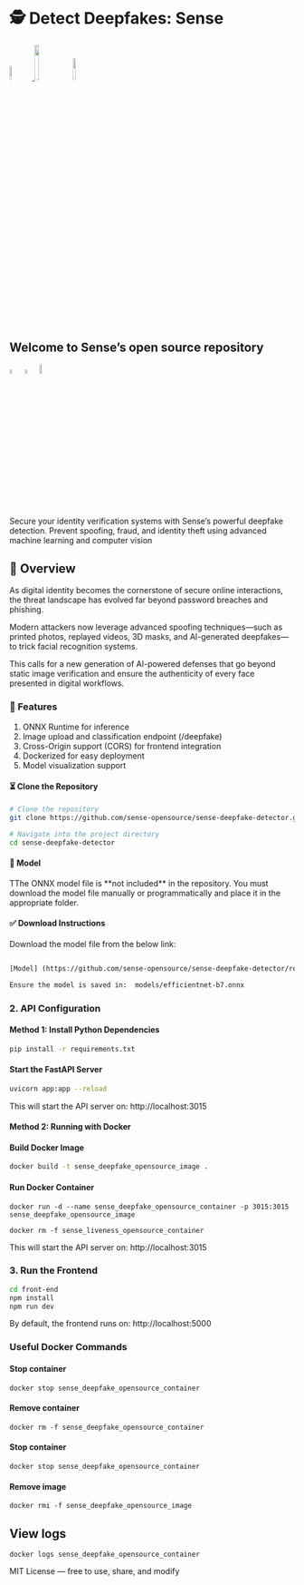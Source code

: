 <h1> 🕵️ Detect Deepfakes: Sense</h1>

<p width="100%">
    <a href="https://github.com/sense-opensource/sense-deepfake-detector/blob/main/LICENSE">
        <img width="8%" src="https://badge-generator.vercel.app/api?label=License&status=MIT&color=6941C6">
    </a>
    <img width="12.6%" src="https://badge-generator.vercel.app/api?icon=Github&label=Last%20Commit&status=May&color=6941C6"/> 
    <a href="https://discord.gg/hzNHTpwt">
        <img width="10%" src="https://badge-generator.vercel.app/api?icon=Discord&label=Discord&status=Live&color=6941C6"> 
    </a>
</p>

<h2 >Welcome to Sense’s open source repository</h2>

<p width="100%">  
<img width="4.5%" src="https://custom-icon-badges.demolab.com/badge/Fork-orange.svg?logo=fork"> <img width="4.5%" src="https://custom-icon-badges.demolab.com/badge/Star-yellow.svg?logo=star"> <img width="6.5%" src="https://custom-icon-badges.demolab.com/badge/Commit-green.svg?logo=git-commit&logoColor=fff"> 
</p>

<p> Secure your identity verification systems with Sense’s powerful deepfake detection. Prevent spoofing, fraud, and identity theft using advanced machine learning and computer vision</p>

<h2> 🧩 Overview</h2>

<p> As digital identity becomes the cornerstone of secure online interactions, the threat landscape has evolved far beyond password breaches and phishing. </p>

<p> Modern attackers now leverage advanced spoofing techniques—such as printed photos, replayed videos, 3D masks, and AI-generated deepfakes—to trick facial recognition systems. </p>

<p> This calls for a new generation of AI-powered defenses that go beyond static image verification and ensure the authenticity of every face presented in digital workflows.</p>

<h3>🔧 Features</h3>

1. ONNX Runtime for inference 
2. Image upload and classification endpoint (/deepfake) 
3. Cross-Origin support (CORS) for frontend integration 
4. Dockerized for easy deployment 
5. Model visualization support 

<h4> ⏳ Clone the Repository </h4> 

```bash
# Clone the repository
git clone https://github.com/sense-opensource/sense-deepfake-detector.git

# Navigate into the project directory
cd sense-deepfake-detector
```

<h4> 🧠 Model </h4>

<p> TThe ONNX model file is **not included** in the repository.  
You must download the model file manually or programmatically and place it in the appropriate folder.</p>

<h4> ✅ Download Instructions </h4>

<p> Download the model file from the below link: </p>

```html

[Model] (https://github.com/sense-opensource/sense-deepfake-detector/releases/download/v1.0.0/efficientnet-b7.onnx this file needs to be placed inside the models folder)

Ensure the model is saved in:  models/efficientnet-b7.onnx

```

<h3>2. API Configuration </h3>
<h4>Method 1: Install Python Dependencies </h4>

```bash
pip install -r requirements.txt
```

<h4> Start the FastAPI Server </h4>

```bash
uvicorn app:app --reload
```

This will start the API server on: http://localhost:3015

<h4>Method 2: Running with Docker </h4>
<h4> Build Docker Image </h4>

```bash
docker build -t sense_deepfake_opensource_image .
```

<h4> Run Docker Container </h4>

```docker
docker run -d --name sense_deepfake_opensource_container -p 3015:3015 sense_deepfake_opensource_image

docker rm -f sense_liveness_opensource_container
```
<p>This will start the API server on: http://localhost:3015 </p>

<h3>3. Run the Frontend </h3>

```bash
cd front-end
npm install
npm run dev
```

<p> By default, the frontend runs on: http://localhost:5000</p>

<h3> Useful Docker Commands</h3>

<h4> Stop container </h4>

```docker
docker stop sense_deepfake_opensource_container
```

<h4> Remove container </h4>

```docker
docker rm -f sense_deepfake_opensource_container
```

<h4> Stop container </h4>

```docker
docker stop sense_deepfake_opensource_container
```

<h4> Remove image </h4>

```docker
docker rmi -f sense_deepfake_opensource_image
```

<h2> View logs </h2>

```docker
docker logs sense_deepfake_opensource_container
```

<p> MIT License — free to use, share, and modify </p>
